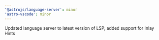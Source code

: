 ```yaml
---
'@astrojs/language-server': minor
'astro-vscode': minor
---
```


Updated language server to latest version of LSP, added support for Inlay Hints
